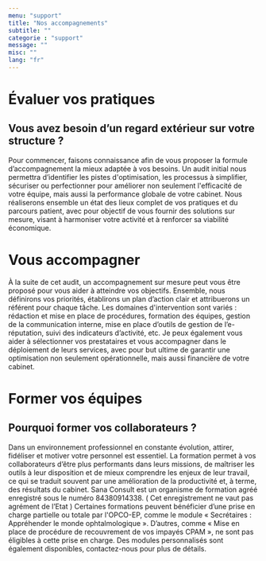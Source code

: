 ```yaml
---
menu: "support"
title: "Nos accompagnements"
subtitle: ""
categorie : "support"
message: ""
misc: ""
lang: "fr"
---
```

# Évaluer vos pratiques

## Vous avez besoin d’un regard extérieur sur votre structure ?
Pour commencer, faisons connaissance afin de vous proposer la formule d’accompagnement la mieux adaptée à vos besoins.
Un audit initial nous permettra d’identifier les pistes d'optimisation, les processus à simplifier, sécuriser ou perfectionner pour améliorer non seulement l'efficacité de votre équipe, mais aussi la performance globale de votre cabinet. 
Nous réaliserons ensemble un état des lieux complet de vos pratiques et du parcours patient, avec pour objectif de vous fournir des solutions sur mesure, visant à harmoniser votre activité et à renforcer sa viabilité économique.

# Vous accompagner

À la suite de cet audit, un accompagnement sur mesure peut vous être proposé pour vous aider à atteindre vos objectifs. 
Ensemble, nous définirons vos priorités, établirons un plan d’action clair et attribuerons un référent pour chaque tâche.
Les domaines d'intervention sont variés : rédaction et mise en place de procédures, formation des équipes, gestion de la communication interne, mise en place d’outils de gestion de l’e-réputation, suivi des indicateurs d’activité, etc. 
Je peux également vous aider à sélectionner vos prestataires et vous accompagner dans le déploiement de leurs services, avec pour but ultime de garantir une optimisation non seulement opérationnelle, mais aussi financière de votre cabinet.


# Former vos équipes

## Pourquoi former vos collaborateurs ?
Dans un environnement professionnel en constante évolution, attirer, fidéliser et motiver votre personnel est essentiel. 
La formation permet à vos collaborateurs d’être plus performants dans leurs missions, de maîtriser les outils à leur disposition et de mieux comprendre les enjeux de leur travail, ce qui se traduit souvent par une amélioration de la productivité et, à terme, des résultats du cabinet.
Sana Consult est un organisme de formation agréé enregistré sous le numéro 84380914338.  ( Cet enregistrement ne vaut pas agrément de l’Etat ) 
Certaines formations peuvent bénéficier d’une prise en charge partielle ou totale par l'OPCO-EP, comme le module « Secrétaires : Appréhender le monde ophtalmologique ». 
D’autres, comme « Mise en place de procédure de recouvrement de vos impayés CPAM », ne sont pas éligibles à cette prise en charge.
Des modules personnalisés sont également disponibles, contactez-nous pour plus de détails.


